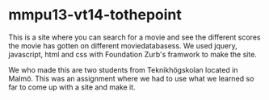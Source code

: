 mmpu13-vt14-tothepoint
======================

This is a site where you can search for a movie and see the different scores the movie has gotten on different moviedatabasess. 
We used jquery, javascript, html and css with Foundation Zurb's framwork to make the site.

We who made this are two students from Teknikhögskolan located in Malmö. This was an assignment where we had to use what we learned so far to come up with a site and make it. 